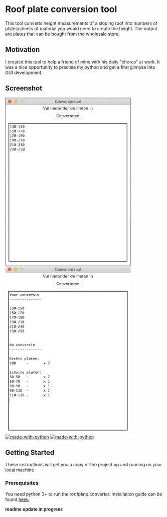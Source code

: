 # Roof plate conversion tool
This tool converts height measurements of a sloping roof into numbers of plates/sheets of material you would need to create the height. The output are plates that can be bought from the wholesale store.

## Motivation
I created this tool to help a friend of mine with his daily "chores" at work. It was a nice opportunity to practise my python and get a first glimpse into GUI development.

## Screenshot
![alt text](https://github.com/Zitzak/roof_plate_calculator/blob/master/Screenshot2.png)
![alt text](https://github.com/Zitzak/roof_plate_calculator/blob/master/Screenshot1.png)
[![made-with-python](https://img.shields.io/badge/Made%20with-Python-1f425f.svg)](https://www.python.org/)
[![made-with-python](https://img.shields.io/badge/Made%20with-Tkinter-1f425f.svg)](https://docs.python.org/3/library/tk.html)




## Getting Started
These instructions will get you a copy of the project up and running on your local machine
### Prerequisites
You need python 3+ to run the roofplate converter.
Installation guide can be found [here.](https://docs.python-guide.org/starting/installation/)


__readme update in progress__
